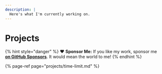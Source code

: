 ```yaml
---
description: |
  Here's what I'm currently working on.
---
```


# Projects

{% hint style="danger" %}
❤️ **Sponsor Me:** If you like my work, sponsor me [**on GitHub Sponsors**](https://github.com/sponsors/marbetschar).
It would mean the world to me!
{% endhint %}

{% page-ref page="projects/time-limit.md" %}